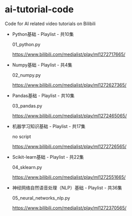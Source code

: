 # ai-tutorial-code
Code for AI related video tutorials on Bilibili



- Python基础 - Playlist - 共10集

  01_python.py

  https://www.bilibili.com/medialist/play/ml1272717665/

- Numpy基础 - Playlist - 共4集

  02_numpy.py

  https://www.bilibili.com/medialist/play/ml1272627365/

- Pandas基础 - Playlist - 共10集

  03_pandas.py

  https://www.bilibili.com/medialist/play/ml1272465065/

- 机器学习知识基础 - Playlist - 共17集

  no script

  https://www.bilibili.com/medialist/play/ml1272726565/

- Scikit-learn基础 - Playlist - 共22集

  04_sklearn.py

  https://www.bilibili.com/medialist/play/ml1272551665/

- 神经网络自然语音处理（NLP）基础 - Playlist - 共36集

  05_neural_networks_nlp.py

  https://www.bilibili.com/medialist/play/ml1272370565/



